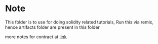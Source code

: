 # Note
This folder is to use for doing solidity related tutorials,
Run this via remix, hence artifacts folder are present in this folder

more notes for contract at [link](https://docs.soliditylang.org/en/v0.8.4/contracts.html#)
